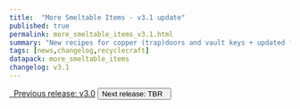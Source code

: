```yaml
---
title:  "More Smeltable Items - v3.1 update"
published: true
permalink: more_smeltable_items_v3.1.html
summary: "New recipes for copper (trap)doors and vault keys + updated for MC 1.21"
tags: [news,changelog,recyclecraft]
datapack: more_smeltable_items
changelog: v3.1
---
```


<div class="btn-group">
    <a href="more_smeltable_items_v3.0.html" role="button" class="btn btn-primary"><i class="fa fa-caret-left"></i>&nbsp; Previous release: v3.0</a>
    <button role="button" class="btn btn-default disabled">Next release: TBR &nbsp;<i class="fa fa-caret-right"></i> </button>
</div>